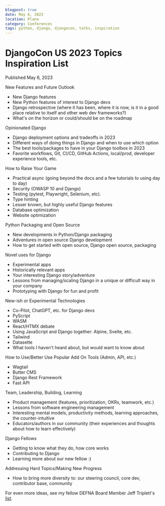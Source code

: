 ```yaml
---
blogpost: true
date: May 6, 2023
location: Plano
category: Conferences
tags: python, django, djangocon, talks, inspiration
---
```


# DjangoCon US 2023 Topics Inspiration List

Published May 6, 2023

New Features and Future Outlook
* New Django features
* New Python features of interest to Django devs
* Django retrospective (where it has been, where it is now, is it in a good place relative to itself and other web dev frameworks?)
* What's on the horizon or could/should be on the roadmap

Opinionated Django
* Django deployment options and tradeoffs in 2023
* Different ways of doing things in Django and when to use which option
* The best tools/packages to have in your Django toolbox in 2023
* Favorite workflows, Git, CI/CD, GitHub Actions, local/prod, developer experience tools, etc. 

How to Raise Your Game
* Practical async (going beyond the docs and a few tutorials to using day to day)
* Security (OWASP 10 and Django)
* Testing (pytest, Playwright, Selenium, etc). 
* Type hinting
* Lesser known, but highly useful Django features
* Database optimization
* Website optimization

Python Packaging and Open Source
* New developments in Python/Django packaging
* Adventures in open source Django development
* How to get started with open source, Django open source, packaging

Novel uses for Django
* Experimental apps
* Historically relevant apps
* Your interesting Django story/adventure
* Lessons from managing/scaling Django in a unique or difficult way in your company
* Prototyping with Django for fun and profit

New-ish or Experimental Technologies
* Co-Pilot, ChatGPT, etc. for Django devs 
* PyScript
* WASM
* React/HTMX debate
* Using JavaScript and Django together: Alpine, Svelte, etc. 
* Tailwind
* Datasette
* What tools I haven't heard about, but would want to know about

How to Use/Better Use Popular Add On Tools (Admin, API, etc.)
* Wagtail
* Butter CMS
* Django Rest Framework
* Fast API

Team, Leadership, Building, Learning
* Product management (features, prioritization, OKRs, teamwork, etc.)
* Lessons from software engineering management
* Interesting mental models, productivity methods, learning approaches, the counter-intuitive
* Educators/authors in our community (their experiences and thoughts about how to learn effectively)

Django Fellows
* Getting to know what they do, how core works
* Contributing to Django
* Learning more about our new fellow :)

Addressing Hard Topics/Making New Progress
* How to bring more diversity to: our steering council, core dev, contributor base, community

For even more ideas, see my fellow DEFNA Board Member Jeff Triplett's [list](https://jefftriplett.com/2023/djangocon-us-talks-i-d-like-to-see-2023-edition/).

